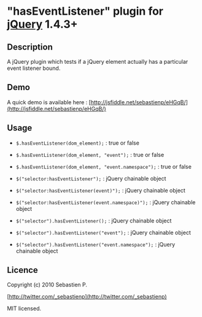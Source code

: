 "hasEventListener" plugin for [jQuery](http://jquery.com/) 1.4.3+
================================

Description
------------
A jQuery plugin which tests if a jQuery element actually has a particular event listener bound.

Demo
-----
A quick demo is available here : [http://jsfiddle.net/sebastienp/eHGqB/](http://jsfiddle.net/sebastienp/eHGqB/)

Usage
------
* `$.hasEventListener(dom_element);` : true or false
* `$.hasEventListener(dom_element, "event");` : true or false
* `$.hasEventListener(dom_element, "event.namespace");` : true or false

* `$("selector:hasEventListener");` : jQuery chainable object
* `$("selector:hasEventListener(event)");` : jQuery chainable object
* `$("selector:hasEventListener(event.namespace)");` : jQuery chainable object

* `$("selector").hasEventListener();` : jQuery chainable object
* `$("selector").hasEventListener("event");` : jQuery chainable object
* `$("selector").hasEventListener("event.namespace");` : jQuery chainable object

Licence
--------
Copyright (c) 2010 Sebastien P.

[http://twitter.com/_sebastienp](http://twitter.com/_sebastienp)

MIT licensed.